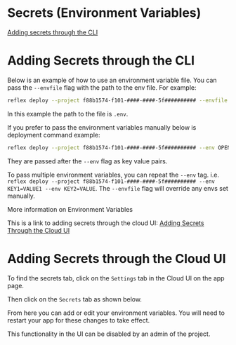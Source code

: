 # Secrets (Environment Variables)

[Adding secrets through the CLI](https://reflex.dev/docs/hosting/secrets-environment-vars/#adding-secrets-through-the-cli)

# Adding Secrets through the CLI

Below is an example of how to use an environment variable file. You can pass the `--envfile` flag with the path to the env file. For example:

```sh
reflex deploy --project f88b1574-f101-####-####-5f########## --envfile .env
```

In this example the path to the file is `.env`.

If you prefer to pass the environment variables manually below is deployment command example:

```sh
reflex deploy --project f88b1574-f101-####-####-5f########## --env OPENAI_API_KEY=sk-proj-vD4i9t6U############################
```

They are passed after the `--env` flag as key value pairs.

To pass multiple environment variables, you can repeat the `--env` tag. i.e. `reflex deploy --project f88b1574-f101-####-####-5f########## --env KEY1=VALUE1 --env KEY2=VALUE`. The `--envfile` flag will override any envs set manually.

More information on Environment Variables

This is a link to adding secrets through the cloud UI: [Adding Secrets Through the Cloud UI](https://reflex.dev/docs/hosting/secrets-environment-vars/#adding-secrets-through-the-cloud-ui)

# Adding Secrets through the Cloud UI

To find the secrets tab, click on the `Settings` tab in the Cloud UI on the app page.

Then click on the `Secrets` tab as shown below.

From here you can add or edit your environment variables. You will need to restart your app for these changes to take effect.

This functionality in the UI can be disabled by an admin of the project.